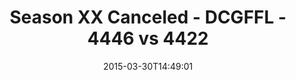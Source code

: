 ---
title: Season XX Canceled - DCGFFL - 4446 vs 4422
teams_score:
- team: 4446
  score: 38
- team: 4422
  score: 20
mvp: Dameron R. (Teal), Cameron B. (Burnt Orange)
game-ball: N/A
sportsperson: ''
season: 10
week: 5
date: '2015-03-30T14:49:01'
pageid: season-10-week-5-4446-vs-4422
---